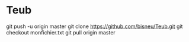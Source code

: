 # Teub

git push -u origin master 
git clone https://github.com/bisneu/Teub.git
git checkout monfichier.txt
git pull origin master 
